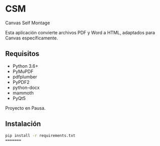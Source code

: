 # CSM
Canvas Self Montage


Esta aplicación convierte archivos PDF y Word a HTML, adaptados para Canvas específicamente.

## Requisitos

- Python 3.6+
- PyMuPDF
- pdfplumber
- PyPDF2
- python-docx
- mammoth
- PyQt5

Proyecto en Pausa.

## Instalación

```bash
pip install -r requirements.txt
=======

